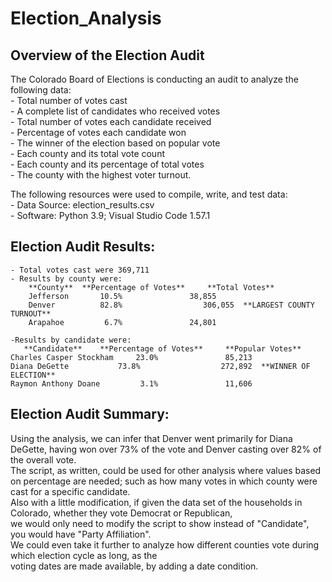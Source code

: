 # Election_Analysis  

## Overview of the Election Audit  
  
The Colorado Board of Elections is conducting an audit to analyze the following data:  
	- Total number of votes cast  
	- A complete list of candidates who received votes    
	- Total number of votes each candidate received  
	- Percentage of votes each candidate won  
	- The winner of the election based on popular vote  
	- Each county and its total vote count  
	- Each county and its percentage of total votes  
	- The county with the highest voter turnout.  

The following resources were used to compile, write, and test data:  
	- Data Source: election_results.csv  
	- Software: Python 3.9; Visual Studio Code 1.57.1


## Election Audit Results:  
	- Total votes cast were 369,711  
	- Results by county were:  
		**County**	**Percentage of Votes**		**Total Votes**  
		Jefferson		10.5%				38,855  
		Denver			82.8%			       306,055  **LARGEST COUNTY TURNOUT**   
		Arapahoe		 6.7%				24,801  
	
	-Results by candidate were:  	
	   **Candidate**	**Percentage of Votes**		**Popular Votes**  
	Charles Casper Stockham		23.0%				85,213  
	Diana DeGette			73.8%			       272,892  **WINNER OF ELECTION**   
	Raymon Anthony Doane		 3.1%				11,606  

## Election Audit Summary:  

Using the analysis, we can infer that Denver went primarily for Diana DeGette, having won over 73% of the vote and Denver casting over 82% of the overall vote.  
The script, as written, could be used for other analysis where values based on percentage are needed; such as how many votes in which county were cast for a specific candidate.  
Also with a little modification, if given the data set of the households in Colorado, whether they vote Democrat or Republican,  
we would only need to modify the script to show instead of "Candidate", you would have "Party Affiliation".  
We could even take it further to analyze how different counties vote during which election cycle as long, as the  
voting dates are made available, by adding a date condition.  


		  


